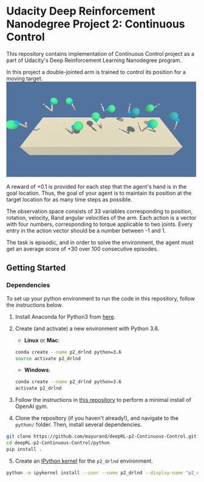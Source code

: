 # Udacity Deep Reinforcement Nanodegree Project 2: Continuous Control
This repository contains implementation of Continuous Control project as a part of Udacity's Deep Reinforcement Learning Nanodegree program.

In this project a double-jointed arm is trained to control its position for a moving target.
![Double Jointed Arms](images/trained_arms.gif)

A reward of +0.1 is provided for each step that the agent's hand is in the goal location. Thus, the goal of your agent is to maintain its position at the target location for as many time steps as possible.

The observation space consists of 33 variables corresponding to position, rotation, velocity, Rand angular velocities of the arm. Each action is a vector with four numbers, corresponding to torque applicable to two joints. Every entry in the action vector should be a number between -1 and 1.

The task is episodic, and in order to solve the environment, the agent must get an average score of +30 over 100 consecutive episodes.

## Getting Started

### Dependencies

To set up your python environment to run the code in this repository, follow the instructions below.

1. Install Anaconda for Python3 from [here](https://www.anaconda.com/download).

2. Create (and activate) a new environment with Python 3.6.

	- __Linux__ or __Mac__: 
	```bash
	conda create --name p2_drlnd python=3.6
	source activate p2_drlnd
	```
	- __Windows__: 
	```bash
	conda create --name p2_drlnd python=3.6 
	activate p2_drlnd
	```
	
3. Follow the instructions in [this repository](https://github.com/openai/gym) to perform a minimal install of OpenAI gym.
	
4. Clone the repository (if you haven't already!), and navigate to the `python/` folder.  Then, install several dependencies.
```bash
git clone https://github.com/mayurand/deepRL-p2-Continuous-Control.git
cd deepRL-p2-Continuous-Control/python
pip install .
```

5. Create an [IPython kernel](http://ipython.readthedocs.io/en/stable/install/kernel_install.html) for the `p2_drlnd` environment.
```bash
python -m ipykernel install --user --name p2_drlnd --display-name "p2_drlnd"
```

